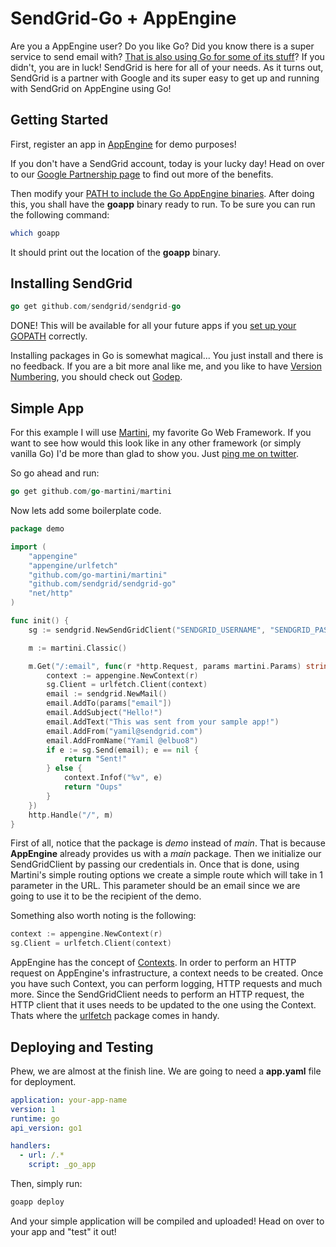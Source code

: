 # SendGrid-Go + AppEngine

Are you a AppEngine user? Do you like Go? Did you know there
is a super service to send email with? [That is also using
Go for some of its stuff](https://sendgrid.com/blog/convince-company-go-golang/)? If you didn't, you are in luck!
SendGrid is here for all of your needs. As it turns out,
SendGrid is a partner with Google and its super easy to get
up and running with SendGrid on AppEngine using Go!

## Getting Started

First, register an app in [AppEngine](https://appengine.google.com/start/createapp) for demo purposes!

If you don't have a SendGrid account, today is your lucky day! Head on over to our [Google
Partnership page](http://sendgrid.com/partner/google)
to find out more of the benefits.

Then modify your
[PATH to include the Go AppEngine binaries](https://developers.google.com/appengine/docs/go/gettingstarted/devenvironment).
After doing this, you shall have the **goapp** binary ready to run. To be sure you can run the following command:

```bash
which goapp
```

It should print out the location of the **goapp** binary.

## Installing SendGrid

```Go
go get github.com/sendgrid/sendgrid-go
```

DONE! This will be available for all your future apps
if you [set up your GOPATH](http://golang.org/doc/code.html#GOPATH)
correctly.

Installing packages in Go is somewhat magical... You just install and there is no feedback.
If you are a bit more anal like me, and you like to have [Version Numbering](http://en.wikipedia.org/wiki/Dependency_hell#Solutions),
you should check out [Godep](https://github.com/tools/godep).

## Simple App

For this example I will use [Martini](https://github.com/go-martini/martini), my favorite Go Web Framework.
If you want to see how would this look like in any other framework (or
simply vanilla Go) I'd be more than glad to show you. Just [ping me on twitter](https://twitter.com/elbuo8).

So go ahead and run:
```Go
go get github.com/go-martini/martini
```

Now lets add some boilerplate code.

```Go
package demo

import (
	"appengine"
	"appengine/urlfetch"
	"github.com/go-martini/martini"
	"github.com/sendgrid/sendgrid-go"
	"net/http"
)

func init() {
	sg := sendgrid.NewSendGridClient("SENDGRID_USERNAME", "SENDGRID_PASSWORD")

	m := martini.Classic()

	m.Get("/:email", func(r *http.Request, params martini.Params) string {
		context := appengine.NewContext(r)
		sg.Client = urlfetch.Client(context)
		email := sendgrid.NewMail()
		email.AddTo(params["email"])
		email.AddSubject("Hello!")
		email.AddText("This was sent from your sample app!")
		email.AddFrom("yamil@sendgrid.com")
		email.AddFromName("Yamil @elbuo8")
		if e := sg.Send(email); e == nil {
			return "Sent!"
		} else {
			context.Infof("%v", e)
			return "Oups"
		}
	})
	http.Handle("/", m)
}
```

First of all, notice that the package is *demo* instead of *main*. That is because **AppEngine** already
provides us with a *main* package. Then we initialize our SendGridClient by passing our credentials in.
Once that is done, using Martini's simple routing options we create a simple route which will take in 1
parameter in the URL. This parameter should be an email since we are going to use it to be the recipient
of the demo.

Something also worth noting is the following:
```Go
context := appengine.NewContext(r)
sg.Client = urlfetch.Client(context)
```

AppEngine has the concept of [Contexts](https://developers.google.com/appengine/docs/go/reference). In order to perform an HTTP request on AppEngine's infrastructure,
a context needs to be created. Once you have such Context, you can perform logging, HTTP requests and much more. Since the SendGridClient needs to perform an HTTP
request, the HTTP client that it uses needs to be updated to the one using the Context. Thats where the [urlfetch](https://developers.google.com/appengine/docs/go/urlfetch/) package comes in handy.


## Deploying and Testing

Phew, we are almost at the finish line. We are going to need a **app.yaml** file for deployment.

```yaml
application: your-app-name
version: 1
runtime: go
api_version: go1

handlers:
  - url: /.*
    script: _go_app
```

Then, simply run:
```bash
goapp deploy
```

And your simple application will be compiled and uploaded! Head on over to your app and "test" it out!
